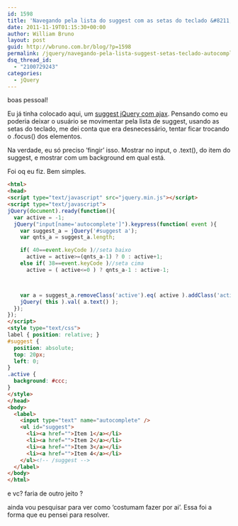 ```yaml
---
id: 1598
title: 'Navegando pela lista do suggest com as setas do teclado &#8211; autocomplete teclado javascript'
date: 2011-11-19T01:15:30+00:00
author: William Bruno
layout: post
guid: http://wbruno.com.br/blog/?p=1598
permalink: /jquery/navegando-pela-lista-suggest-setas-teclado-autocomplete-teclado-javascript/
dsq_thread_id:
  - "2100729243"
categories:
  - jQuery
---
```

boas pessoal!

Eu já tinha colocado aqui, um <a href="https://wbruno.com.br/ajax/suggest-ajax-jquery-phpmysql/" target="_blank">suggest jQuery com ajax</a>. Pensando como eu poderia deixar o usuário se movimentar pela lista de suggest, usando as setas do teclado, me dei conta que era desnecessário, tentar ficar trocando o .focus() dos elementos.

<!--more-->



Na verdade, eu só preciso &#8216;fingir&#8217; isso. Mostrar no input, o .text(), do item do suggest, e mostrar com um background em qual está.

Foi oq eu fiz. Bem simples.

``` html
<html>
<head>
<script type="text/javascript" src="jquery.min.js"></script>
<script type="text/javascript">
jQuery(document).ready(function(){
  var active = -1;
  jQuery("input[name='autocomplete']").keypress(function( event ){
    var suggest_a = jQuery('#suggest a');
    var qnts_a = suggest_a.length;

    if( 40==event.keyCode )//seta baixo
      active = active>=(qnts_a-1) ? 0 : active+1;
    else if( 38==event.keyCode )//seta cima
      active = ( active<=0 ) ? qnts_a-1 : active-1;



    var a = suggest_a.removeClass('active').eq( active ).addClass('active');
    jQuery( this ).val( a.text() );
  });
});
</script>
<style type="text/css">
label { position: relative; }
#suggest {
  position: absolute;
  top: 20px;
  left: 0;
}
.active {
  background: #ccc;
}
</style>
</head>
<body>
  <label>
    <input type="text" name="autocomplete" />
    <ul id="suggest">
      <li><a href="">Item 1</a></li>
      <li><a href="">Item 2</a></li>
      <li><a href="">Item 3</a></li>
      <li><a href="">Item 4</a></li>
    </ul><!-- /suggest -->
  </label>
</body>
</html>
```

</html>

e vc? faria de outro jeito ?

ainda vou pesquisar para ver como &#8216;costumam fazer por ai&#8217;. Essa foi a forma que eu pensei para resolver.
